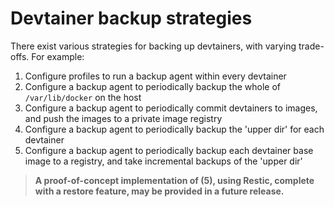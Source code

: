 # Devtainer backup strategies

There exist various strategies for backing up devtainers, with varying trade-offs. For example:

1. Configure profiles to run a backup agent within every devtainer
2. Configure a backup agent to periodically backup the whole of `/var/lib/docker` on the host
3. Configure a backup agent to periodically commit devtainers to images, and push the images to a private image registry
4. Configure a backup agent to periodically backup the 'upper dir' for each devtainer
5. Configure a backup agent to periodically backup each devtainer base image to a registry, and take incremental backups of the 'upper dir'

> **A proof-of-concept implementation of (5), using Restic, complete with a restore feature, may be provided in a future release.**